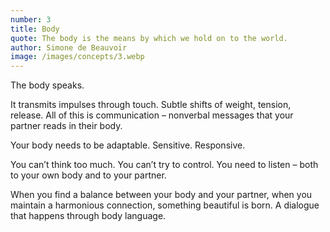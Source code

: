```yaml
---
number: 3
title: Body
quote: The body is the means by which we hold on to the world.
author: Simone de Beauvoir
image: /images/concepts/3.webp
---
```


The body speaks.

It transmits impulses through touch. Subtle shifts of weight, tension, release. All of this is communication – nonverbal messages that your partner reads in their body.

Your body needs to be adaptable. Sensitive. Responsive.

You can’t think too much. You can’t try to control. You need to listen – both to your own body and to your partner.

When you find a balance between your body and your partner, when you maintain a harmonious connection, something beautiful is born. A dialogue that happens through body language.
